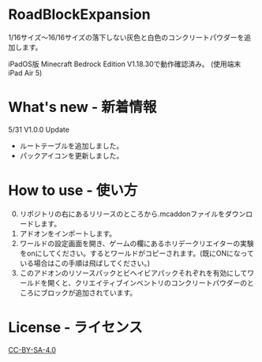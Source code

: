 # RoadBlockExpansion
1/16サイズ〜16/16サイズの落下しない灰色と白色のコンクリートパウダーを追加します。

iPadOS版 Minecraft Bedrock Edition V1.18.30で動作確認済み。
(使用端末 iPad Air 5)

# What's new - 新着情報
5/31 V1.0.0 Update 
- ルートテーブルを追加しました。
- パックアイコンを更新しました。

# How to use - 使い方
0. リポジトリの右にあるリリースのところから.mcaddonファイルをダウンロードします。
1. アドオンをインポートします。
2. ワールドの設定画面を開き、ゲームの欄にあるホリデークリエイターの実験をonにしてください。するとワールドがコピーされます。(既にONになっている場合はこの手順は飛ばしてください。)
3. このアドオンのリソースパックとビヘイビアパックそれぞれを有効にしてワールドを開くと、クリエイティブインベントリのコンクリートパウダーのところにブロックが追加されています。

# License - ライセンス
[CC-BY-SA-4.0](https://creativecommons.org/licenses/by-sa/4.0/deed.ja)
